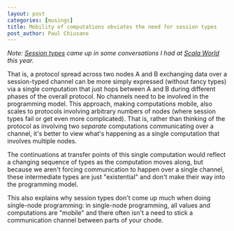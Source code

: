 ```yaml
---
layout: post
categories: [musings]
title: Mobility of computations obviates the need for session types
post_author: Paul Chiusano
---
```


_Note: [Session types](http://www.di.unito.it/~dezani/papers/sto.pdf) came up in some conversations I had at [Scala World](http://scala.world) this year._

That is, a protocol spread across two nodes A and B exchanging data over a session-typed channel can be more simply expressed (without fancy types) via a single computation that just hops between A and B during different phases of the overall protocol. No channels need to be involved in the programming model. This approach, making computations mobile, also scales to protocols involving arbitrary numbers of nodes (where session types fail or get even more complicated). That is, rather than thinking of the protocol as involving two _separate_ computations communicating over a channel, it's better to view what's happening as a single computation that involves multiple nodes.

The continuations at transfer points of this single computation would reflect a changing sequence of types as the computation moves along, but because we aren't forcing communication to happen over a single channel, these intermediate types are just "existential" and don't make their way into the programming model.

This also explains why session types don't come up much when doing single-node programming: in single-node programming, all values and computations are "mobile" and there often isn't a need to stick a communication channel between parts of your chode.

